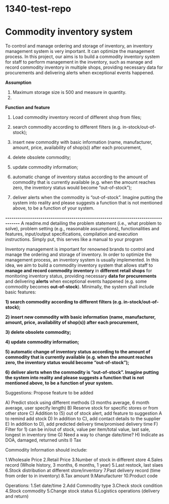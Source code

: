 # 1340-test-repo
# Commodity inventory system

To control and manage ordering and storage of inventory, an inventory management system is very important. It can optimize the management process. In this project, our aims is to build a commodity inventory system for staff to perform management in the inventory, such as manage and record commodity inventory in multiple shops, providing necessary data for procurements and delivering alerts when exceptional events happened.

**Assumption**
1. Maximum storage size is 500 and measure in quantity.
2.

**Function and feature**
1) Load commodity inventory record of different shop from files; 

2) search commodity according to different filters (e.g. in-stock/out-of-stock);

3) insert new commodity with basic information (name, manufacturer, amount, price, availability of shop(s)) after each procurement,

4) delete obsolete commodity;

5) update commodity information;

6) automatic change of inventory status according to the amount of commodity that is currently available (e.g. when the amount reaches zero, the inventory status would become “out-of-stock”);

7) deliver alerts when the commodity is “out-of-stock”. Imagine putting the system into reality and please suggests a function
that is not mentioned above, to be a function of your system.

**-----------------------------------------------------------------------------------**
A readme.md detailing the problem statement (i.e., what problem to solve), problem setting
(e.g., reasonable assumptions), functionalities and features, input/output specifications,
compilation and execution instructions. Simply put, this serves like a manual to your program

Inventory management is important for renowned brands to control and manage the ordering and
storage of inventory. In order to optimize the management process, an inventory system is usually
implemented. In this idea, we aim to build a commodity inventory system that allows staff to **manage
and record commodity inventory** in **different retail shops** for monitoring inventory status, providing
necessary **data for procurements** and delivering **alerts** when exceptional events happened (e.g. some
commodity becomes **out-of-stock**). Minimally, the system shall include basic features: 

**1) search commodity according to different filters (e.g. in-stock/out-of-stock);**

**2) insert new commodity with basic information (name, manufacturer, amount, price, availability of shop(s)) after each procurement,**

**3) delete obsolete commodity;**

**4) update commodity information;**

**5) automatic change of inventory status according to the amount of commodity that is currently available (e.g. when the amount reaches zero, the inventory status would become “out-of-stock”);**

**6) deliver alerts when the commodity is “out-of-stock”. Imagine putting the system into reality and please suggests a function
that is not mentioned above, to be a function of your system.**


Suggestions:
Propose feature to be added

A) Predict stock using different methods (3 months average, 6 month average, user specify length)
B) Reserve stock for specific stores or from other store
C) Addition to (5) out of stock alert, add feature to suggestion A to remind add stock
D) In addition to C), add contact details to the supplier
E) In addition to D), add predicted delivery time/promised delivery time
F) Filter for 1) can be in/out of stock, value per item/total value, last sale, longest in inventory time
G) Need a way to change date/time?
H) Indicate as DOA, damaged, returned units
I) Tax


Commodity Information should include:

1.Wholesale Price
2.Retail Price
3.Number of stock in different store
4.Sales record (Whole history, 3 months, 6 months, 1 year)
5.Last restock, last slaes
6.Stock distribution at different store/inventory
7.Past delivery record (time from order to in inventory)
8.Tax amount
9.Manufacturer
10.Product code

Operations:
1.Set date/time
2.Add Commodity type
3.Check stock condition
4.Stock commodity
5.Change stock status
6.Logistics operations (delivery and return)





